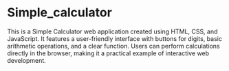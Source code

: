 # Simple_calculator

This is a Simple Calculator web application created using HTML, CSS, and JavaScript. It features a user-friendly interface with buttons for digits, basic arithmetic operations, and a clear function. Users can perform calculations directly in the browser, making it a practical example of interactive web development.
